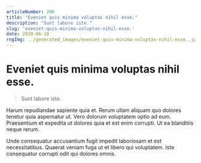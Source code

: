 ```yaml
---
articleNumber: 206
title: "Eveniet quis minima voluptas nihil esse."
description: "Sunt labore iste."
slug: 'eveniet-quis-minima-voluptas-nihil-esse.'
date: 2020-06-18
rngImg: ../generated_images/eveniet-quis-minima-voluptas-nihil-esse..jpg
---
```


# Eveniet quis minima voluptas nihil esse.

> Sunt labore iste.

Harum repudiandae sapiente quia et. Rerum ullam aliquam quo dolores tenetur quia aspernatur ut. Vero dolorum voluptatem optio ad eum. Praesentium et expedita ut dolores quia et est enim corrupti. Ut ea blanditiis neque rerum.
 Unde consequatur accusantium fugit impedit laboriosam et est necessitatibus. Quaerat veniam fuga ut et libero qui voluptatem. Iste consequatur corrupti odit qui dolores omnis.
